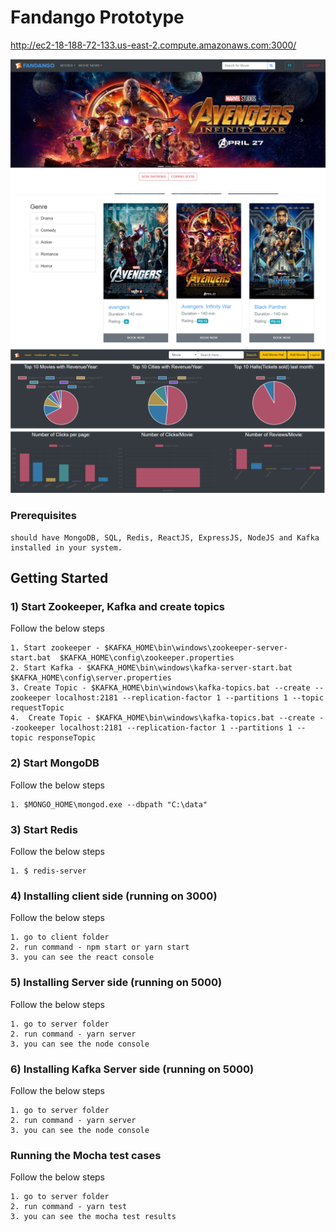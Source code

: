 # Fandango Prototype

http://ec2-18-188-72-133.us-east-2.compute.amazonaws.com:3000/

![Client side](screenshots/Home.PNG "Landing page")
![alt text](screenshots/Home2.PNG "Landing page")
![alt text](screenshots/admin.PNG "Landing page")

### Prerequisites

```
should have MongoDB, SQL, Redis, ReactJS, ExpressJS, NodeJS and Kafka installed in your system.
```
## Getting Started

### 1) Start Zookeeper, Kafka and create topics
Follow the below steps
```
1. Start zookeeper - $KAFKA_HOME\bin\windows\zookeeper-server-start.bat  $KAFKA_HOME\config\zookeeper.properties
2. Start Kafka - $KAFKA_HOME\bin\windows\kafka-server-start.bat $KAFKA_HOME\config\server.properties
3. Create Topic - $KAFKA_HOME\bin\windows\kafka-topics.bat --create --zookeeper localhost:2181 --replication-factor 1 --partitions 1 --topic requestTopic
4.  Create Topic - $KAFKA_HOME\bin\windows\kafka-topics.bat --create --zookeeper localhost:2181 --replication-factor 1 --partitions 1 --topic responseTopic
```
### 2) Start MongoDB
Follow the below steps
```
1. $MONGO_HOME\mongod.exe --dbpath "C:\data"
```

### 3) Start Redis
Follow the below steps
```
1. $ redis-server
```

### 4) Installing client side (running on 3000)

Follow the below steps
```
1. go to client folder
2. run command - npm start or yarn start
3. you can see the react console
```
### 5) Installing Server side (running on 5000)

Follow the below steps
```
1. go to server folder
2. run command - yarn server
3. you can see the node console
```
### 6) Installing Kafka Server side (running on 5000)

Follow the below steps
```
1. go to server folder
2. run command - yarn server
3. you can see the node console
```

### Running the Mocha test cases

Follow the below steps
```
1. go to server folder
2. run command - yarn test
3. you can see the mocha test results
```


